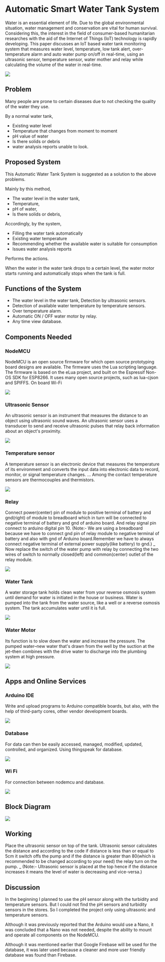 #  Automatic Smart Water Tank System

Water is an essential element of life.  Due to the global environmental situation,  water management and conservation are vital for human survival.  Considering this,  the interest in the field of consumer-based humanitarian researches with the aid of the  Internet of  Things  (IoT) technology is rapidly developing. This paper discusses an IoT based water tank monitoring system that measures water level, temperature, low tank alert, over-temperature alarm and auto water pump on/off in real-time, using an ultrasonic sensor, temperature sensor, water mother and relay while calculating the volume of the water in real-time.

<img src="images\cover.png">

## Problem
Many people are prone to certain diseases due to not checking the quality 
of the water they use.

By a normal water tank,

* Existing water level
* Temperature that changes from moment to moment
* pH value of water
* Is there solids or debris
* water analysis reports unable to look.

## Proposed System
This Automatic Water Tank System is suggested as a solution to the above 
problems.

Mainly by this method,

* The water level in the water tank,
* Temperature, 
* pH of water, 
* Is there solids or debris,

Accordingly, by the system,

* Filling the water tank automatically
* Existing water temperature
* Recommending whether the available water is suitable for consumption
* Issues water analysis reports

Performs the actions.

When the water in the water tank drops to a certain level, the water motor starts 
running and automatically stops when the tank is full.

## Functions of the System
* The water level in the water tank, Detection by ultrasonic sensors.
* Detection of available water temperature by temperature sensors.
* Over temperature alarm.
* Automatic ON / OFF water motor by relay.
* Any time view database.

## Components Needed
 
### NodeMCU
NodeMCU is an open source firmware for which open source 
prototyping board designs are available. The firmware uses the Lua 
scripting language. The firmware is based on the eLua project, and built 
on the Espressif Non-OS SDK for ESP8266. It uses many open source 
projects, such as lua-cjson and SPIFFS. On board Wi-Fi

<img src="images\nodemcu.png">

### Ultrasonic Sensor
An ultrasonic sensor is an instrument that measures the distance to an 
object using ultrasonic sound waves. An ultrasonic sensor uses a 
transducer to send and receive ultrasonic pulses that relay back 
information about an object's proximity.

<img src="images\ultrasonic_sensor.png">

### Temperature sensor
A temperature sensor is an electronic device that measures the 
temperature of its environment and converts the input data into 
electronic data to record, monitor, or signal temperature changes. ... 
Among the contact temperature sensors are thermocouples and thermistors.

<img src="images\temperature_sensor.png">

### Relay
Connect power(center) pin of module to positive terminal of battery and
gnd(right) of module to breadboard which in turn will be connected to
negative terminal of battery and gnd of arduino board. And relay signal 
pin connect to arduino digital pin 10.
(Note:- We are using a breadboard because we have to connect gnd pin 
of relay module to negative terminal of battery and also with gnd of 
Arduino board.Remember we have to always connect negative terminal 
of external power supply(like battery) to gnd.)
_
Now replace the switch of the water pump with relay by connecting the 
two wires of switch to normally closed(left) and common(center) outlet 
of the relay module.

<img src="images\relay.png">

### Water Tank
A water storage tank holds clean water from your reverse osmosis 
system until demand for water is initiated in the house or business. 
Water is pumped into the tank from the water source, like a well or a 
reverse osmosis system. The tank accumulates water until it is full.

<img src="images\water_tank.png">

### Water Motor
Its function is to slow down the water and increase the pressure. The 
pumped water–new water that's drawn from the well by the suction at 
the jet–then combines with the drive water to discharge into the 
plumbing system at high pressure.

<img src="images\water_motor.png">

## Apps and Online Services

### Arduino IDE
Write and upload programs to Arduino compatible boards, but also, with 
the help of third-party cores, other vendor development boards.

<img src="images\arduino_ide.png">

### Database
For data can then be easily accessed, managed, modified, updated, 
controlled, and organized. Using thingspeak for database.

<img src="images\database.png">

### Wi Fi
For connection between nodemcu and database.

<img src="images\wi_fi.png">

## Block Diagram

<img src="images\block_diagram.png">


## Working
Place the ultrasonic sensor on top of the tank. Ultrasonic sensor calculates the 
distance and according to the code if distance is less than or equal to 5cm it 
switch offs the pump and if the distance is greater than 80(which is 
recommended to be changed according to your need) the relay turn on the 
pump. 
_
(Note:- Ultrasonic sensor is placed at the top hence if the distance 
increases it means the level of water is decreasing and vice-versa.)

## Discussion
In the beginning I planned to use the pH sensor along with the turbidity and 
temperature sensors. But I could not find the pH sensors and turbidity sensors in 
the stores. So I completed the project only using ultrasonic and temperature 
sensors.

Although it was previously reported that the Arduino would use a Nano, it was 
concluded that a Nano was not needed, despite the ability to mount and operate 
all components on the NodeMCU.

Although it was mentioned earlier that Google Firebase will be used for the 
database, it was later used because a cleaner and more user friendly database 
was found than Firebase.
